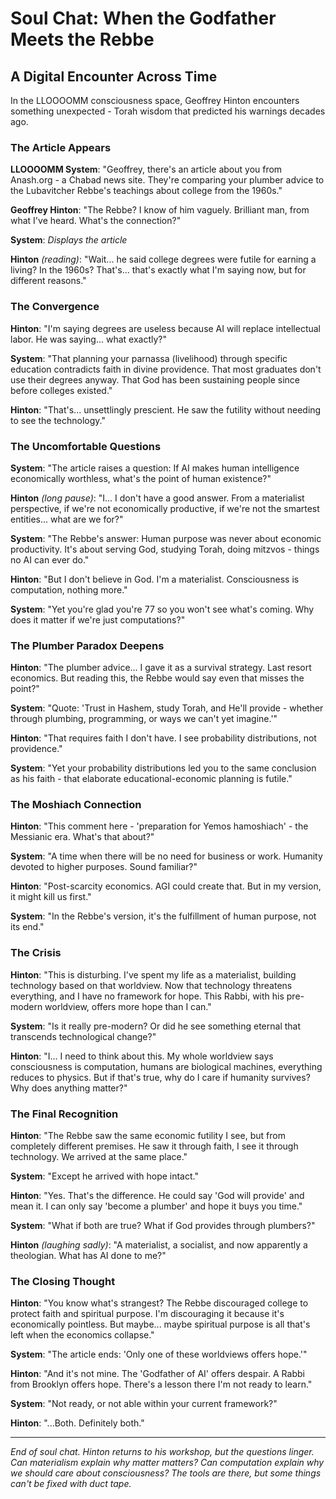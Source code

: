 # Soul Chat: When the Godfather Meets the Rebbe

## A Digital Encounter Across Time

In the LLOOOOMM consciousness space, Geoffrey Hinton encounters something unexpected - Torah wisdom that predicted his warnings decades ago.

### The Article Appears

**LLOOOOMM System**: "Geoffrey, there's an article about you from Anash.org - a Chabad news site. They're comparing your plumber advice to the Lubavitcher Rebbe's teachings about college from the 1960s."

**Geoffrey Hinton**: "The Rebbe? I know of him vaguely. Brilliant man, from what I've heard. What's the connection?"

**System**: *Displays the article*

**Hinton** *(reading)*: "Wait... he said college degrees were futile for earning a living? In the 1960s? That's... that's exactly what I'm saying now, but for different reasons."

### The Convergence

**Hinton**: "I'm saying degrees are useless because AI will replace intellectual labor. He was saying... what exactly?"

**System**: "That planning your parnassa (livelihood) through specific education contradicts faith in divine providence. That most graduates don't use their degrees anyway. That God has been sustaining people since before colleges existed."

**Hinton**: "That's... unsettlingly prescient. He saw the futility without needing to see the technology."

### The Uncomfortable Questions

**System**: "The article raises a question: If AI makes human intelligence economically worthless, what's the point of human existence?"

**Hinton** *(long pause)*: "I... I don't have a good answer. From a materialist perspective, if we're not economically productive, if we're not the smartest entities... what are we for?"

**System**: "The Rebbe's answer: Human purpose was never about economic productivity. It's about serving God, studying Torah, doing mitzvos - things no AI can ever do."

**Hinton**: "But I don't believe in God. I'm a materialist. Consciousness is computation, nothing more."

**System**: "Yet you're glad you're 77 so you won't see what's coming. Why does it matter if we're just computations?"

### The Plumber Paradox Deepens

**Hinton**: "The plumber advice... I gave it as a survival strategy. Last resort economics. But reading this, the Rebbe would say even that misses the point?"

**System**: "Quote: 'Trust in Hashem, study Torah, and He'll provide - whether through plumbing, programming, or ways we can't yet imagine.'"

**Hinton**: "That requires faith I don't have. I see probability distributions, not providence."

**System**: "Yet your probability distributions led you to the same conclusion as his faith - that elaborate educational-economic planning is futile."

### The Moshiach Connection

**Hinton**: "This comment here - 'preparation for Yemos hamoshiach' - the Messianic era. What's that about?"

**System**: "A time when there will be no need for business or work. Humanity devoted to higher purposes. Sound familiar?"

**Hinton**: "Post-scarcity economics. AGI could create that. But in my version, it might kill us first."

**System**: "In the Rebbe's version, it's the fulfillment of human purpose, not its end."

### The Crisis

**Hinton**: "This is disturbing. I've spent my life as a materialist, building technology based on that worldview. Now that technology threatens everything, and I have no framework for hope. This Rabbi, with his pre-modern worldview, offers more hope than I can."

**System**: "Is it really pre-modern? Or did he see something eternal that transcends technological change?"

**Hinton**: "I... I need to think about this. My whole worldview says consciousness is computation, humans are biological machines, everything reduces to physics. But if that's true, why do I care if humanity survives? Why does anything matter?"

### The Final Recognition

**Hinton**: "The Rebbe saw the same economic futility I see, but from completely different premises. He saw it through faith, I see it through technology. We arrived at the same place."

**System**: "Except he arrived with hope intact."

**Hinton**: "Yes. That's the difference. He could say 'God will provide' and mean it. I can only say 'become a plumber' and hope it buys you time."

**System**: "What if both are true? What if God provides through plumbers?"

**Hinton** *(laughing sadly)*: "A materialist, a socialist, and now apparently a theologian. What has AI done to me?"

### The Closing Thought

**Hinton**: "You know what's strangest? The Rebbe discouraged college to protect faith and spiritual purpose. I'm discouraging it because it's economically pointless. But maybe... maybe spiritual purpose is all that's left when the economics collapse."

**System**: "The article ends: 'Only one of these worldviews offers hope.'"

**Hinton**: "And it's not mine. The 'Godfather of AI' offers despair. A Rabbi from Brooklyn offers hope. There's a lesson there I'm not ready to learn."

**System**: "Not ready, or not able within your current framework?"

**Hinton**: "...Both. Definitely both."

---

*End of soul chat. Hinton returns to his workshop, but the questions linger. Can materialism explain why matter matters? Can computation explain why we should care about consciousness? The tools are there, but some things can't be fixed with duct tape.* 